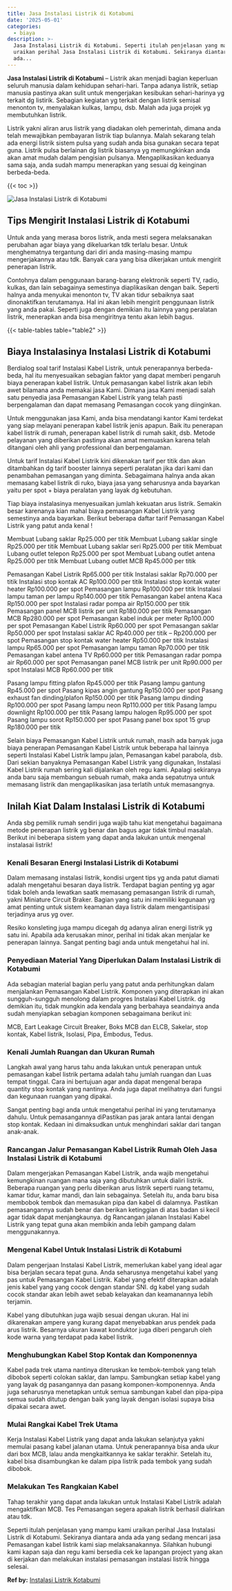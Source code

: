 ```yaml
---
title: Jasa Instalasi Listrik di Kotabumi
date: '2025-05-01'
categories:
  - biaya
description: >-
  Jasa Instalasi Listrik di Kotabumi. Seperti itulah penjelasan yang mampu kami
  uraikan perihal Jasa Instalasi Listrik di Kotabumi. Sekiranya diantara anda
  ada...
---
```


**Jasa Instalasi Listrik di Kotabumi** – Listrik akan menjadi bagian keperluan seluruh manusia dalam kehidupan sehari-hari. Tanpa adanya listrik, setiap manusia pastinya akan sulit untuk mengerjakan kesibukan sehari-harinya yg terkait dg listirik. Sebagian kegiatan yg terkait dengan listrik semisal menonton tv, menyalakan kulkas, lampu, dsb. Malah ada juga projek yg membutuhkan listrik.

Listrik yakni aliran arus listrik yang diadakan oleh pemerintah, dimana anda telah mewajibkan pembayaran listrik tiap bulannya. Malah sekarang telah ada energi listrik sistem pulsa yang sudah anda bisa gunakan secara tepat guna. Listrik pulsa berlainan dg listrik biasanya yg memungkinkan anda akan amat mudah dalam pengisian pulsanya. Mengaplikasikan keduanya sama saja, anda sudah mampu menerapkan yang sesuai dg keinginan berbeda-beda.

{{< toc >}}

![Jasa Instalasi Listrik di Kotabumi](/images/instalasi-listrik-murah10.png)

## Tips Mengirit Instalasi Listrik di Kotabumi

Untuk anda yang merasa boros listrik, anda mesti segera melaksanakan perubahan agar biaya yang dikeluarkan tdk terlalu besar. Untuk menghematnya tergantung dari diri anda masing-masing mampu mengerjakannya atau tdk. Banyak cara yang bisa dikerjakan untuk mengirit penerapan listrik.

Contohnya dalam penggunaan barang-barang elektronik seperti TV, radio, kulkas, dan lain sebagainya semestinya diaplikasikan dengan baik. Seperti halnya anda menyukai menonton tv, TV akan tidur sebaiknya saat dinonaktifkan terutamanya. Hal ini akan lebih mengirit penggunaan listrik yang anda pakai. Seperti juga dengan demikian itu lainnya yang peralatan listrik, menerapkan anda bisa mengiritnya tentu akan lebih bagus.

{{< table-tables table="table2" >}}

## Biaya Instalasinya Instalasi Listrik di Kotabumi

Berdialog soal tarif Instalasi Kabel Listrik, untuk penerapannya berbeda-beda, hal itu menyesuaikan sebagian faktor yang dapat memberi pengaruh biaya penerapan kabel listrik. Untuk pemasangan kabel listrik akan lebih awet bilamana anda memakai jasa Kami. Dimana jasa Kami menjadi salah satu penyedia jasa Pemasangan Kabel Listrik yang telah pasti berpengalaman dan dapat memasang Pemasangan cocok yang diinginkan.

Untuk menggunakan jasa Kami, anda bisa mendatangi kantor Kami terdekat yang siap melayani penerapan kabel listrik jenis apapun. Baik itu penerapan kabel listrik di rumah, penerapan kabel listrik di rumah sakit, dsb. Metode pelayanan yang diberikan pastinya akan amat memuaskan karena telah ditangani oleh ahli yang professional dan berpengalaman.

Untuk tarif Instalasi Kabel Listrik kini dikenakan tarif per titik dan akan ditambahkan dg tarif booster lainnya seperti peralatan jika dari kami dan penambahan pemasangan yang diminta. Sebagaimana halnya anda akan memasang kabel listrik di ruko, biaya jasa yang seharusnya anda bayarkan yaitu per spot + biaya peralatan yang layak dg kebutuhan.

Tiap biaya instalasinya menyesuaikan jumlah kekuatan arus listrik. Semakin besar karenanya kian mahal biaya pemasangan Kabel Listrik yang semestinya anda bayarkan. Berikut beberapa daftar tarif Pemasangan Kabel Listrik yang patut anda kenal !

Membuat Lubang saklar Rp25.000 per titik Membuat Lubang saklar single Rp25.000 per titik Membuat Lubang saklar seri Rp25.000 per titik Membuat Lubang outlet telepon Rp25.000 per spot Membuat Lubang outlet antena Rp25.000 per titik Membuat Lubang outlet MCB Rp45.000 per titik

Pemasangan Kabel Listrik Rp65.000 per titik Instalasi saklar Rp70.000 per titik Instalasi stop kontak AC Rp100.000 per titik Instalasi stop kontak water heater Rp100.000 per spot Pemasangan lampu Rp100.000 per titik Instalasi lampu taman per lampu Rp140.000 per titik Pemasangan kabel antena Kaca Rp150.000 per spot Instalasi radar pompa air Rp150.000 per titik Pemasangan panel MCB listrik per unit Rp180.000 per titik Pemasangan MCB Rp280.000 per spot Pemasangan kabel induk per meter Rp100.000 per spot Pemasangan Kabel Listrik Rp60.000 per spot Pemasangan saklar Rp50.000 per spot Instalasi saklar AC Rp40.000 per titik – Rp200.000 per spot Pemasangan stop kontak water heater Rp50.000 per titik Instalasi lampu Rp65.000 per spot Pemasangan lampu taman Rp70.000 per titik Pemasangan kabel antena TV Rp60.000 per titik Pemasangan radar pompa air Rp60.000 per spot Pemasangan panel MCB listrik per unit Rp90.000 per spot Instalasi MCB Rp60.000 per titik

Pasang lampu fitting plafon Rp45.000 per titik Pasang lampu gantung Rp45.000 per spot Pasang kipas angin gantung Rp150.000 per spot Pasang exhaust fan dinding/plafon Rp150.000 per titik Pasang lampu dinding Rp100.000 per spot Pasang lampu neon Rp110.000 per titik Pasang lampu downlight Rp100.000 per titik Pasang lampu halogen Rp95.000 per spot Pasang lampu sorot Rp150.000 per spot Pasang panel box spot 15 grup Rp180.000 per titik

Selain biaya Pemasangan Kabel Listrik untuk rumah, masih ada banyak juga biaya penerapan Pemasangan Kabel Listrik untuk beberapa hal lainnya seperti Instalasi Kabel Listrik lampu jalan, Pemasangan kabel parabola, dsb. Dari sekian banyaknya Pemasangan Kabel Listrik yang digunakan, Instalasi Kabel Listrik rumah sering kali dijalankan oleh regu kami. Apalagi sekiranya anda baru saja membangun sebuah rumah, maka anda sepatutnya untuk memasang listrik dan mengaplikasikan jasa terlatih untuk memasangnya.

## Inilah Kiat Dalam Instalasi Listrik di Kotabumi


Anda sbg pemilik rumah sendiri juga wajib tahu kiat mengetahui bagaimana metode penerapan listrik yg benar dan bagus agar tidak timbul masalah. Berikut ini beberapa sistem yang dapat anda lakukan untuk mengenal instalasai listrik!

### Kenali Besaran Energi Instalasi Listrik di Kotabumi

Dalam memasang instalasi listrik, kondisi urgent tips yg anda patut diamati adalah mengetahui besaran daya listrik. Terdapat bagian penting yg agar tidak boleh anda lewatkan saatk memasang pemasangan listrik di rumah, yakni Miniature Circuit Braker. Bagian yang satu ini memiliki kegunaan yg amat penting untuk sistem keamanan daya listrik dalam mengantisipasi terjadinya arus yg over.

Resiko konsleting juga mampu dicegah dg adanya aliran energi listrik yg satu ini. Apabila ada kerusakan minor, perihal ini tidak akan menjalar ke penerapan lainnya. Sangat penting bagi anda untuk mengetahui hal ini.

### Penyediaan Material Yang Diperlukan Dalam Instalasi Listrik di Kotabumi

Ada sebagian material bagian perlu yang patut anda perhitungkan dalam menjalankan Pemasangan Kabel Listrik. Komponen yang diterapkan ini akan sungguh-sungguh menolong dalam progres Instalasi Kabel Listrik. dg demikian itu, tidak mungkin ada kendala yang berbahaya seandainya anda sudah menyiapkan sebagian komponen sebagaimana berikut ini:

MCB, Eart Leakage Circuit Breaker, Boks MCB dan ELCB, Sakelar, stop kontak, Kabel listrik, Isolasi, Pipa, Embodus, Tedus.

### Kenali Jumlah Ruangan dan Ukuran Rumah

Langkah awal yang harus tahu anda lakukan untuk penerapan untuk pemasangan kabel listrik pertama adalah tahu jumlah ruangan dan Luas tempat tinggal. Cara ini bertujuan agar anda dapat mengenal berapa quantity stop kontak yang nantinya. Anda juga dapat melihatnya dari fungsi dan kegunaan ruangan yang dipakai.

Sangat penting bagi anda untuk mengetahui perihal ini yang terutamanya dahulu. Untuk pemasangannya diPastikan pas jarak antara lantai dengan stop kontak. Kedaan ini dimaksudkan untuk menghindari saklar dari tangan anak-anak.

### Rancangan Jalur Pemasangan Kabel Listrik Rumah Oleh Jasa Instalasi Listrik di Kotabumi

Dalam mengerjakan Pemasangan Kabel Listrik, anda wajib mengetahui kemungkinan ruangan mana saja yang dibutuhkan untuk dialiri listrik. Beberapa ruangan yang perlu diberikan arus listrik seperti ruang tetamu, kamar tidur, kamar mandi, dan lain sebagainya. Setelah itu, anda baru bisa membobok tembok dan memasukan pipa dan kabel di dalamnya. Pastikan pemasangannya sudah benar dan berikan ketinggian di atas badan si kecil agar tidak dapat menjangkaunya. dg Rancangan jalanan Instalasi Kabel Listrik yang tepat guna akan membikin anda lebih gampang dalam menggunakannya.

### Mengenal Kabel Untuk Instalasi Listrik di Kotabumi

Dalam pengerjaan Instalasi Kabel Listrik, memerlukan kabel yang ideal agar bisa berjalan secara tepat guna. Anda seharusnya mengetahui kabel yang pas untuk Pemasangan Kabel Listrik. Kabel yang efektif diterapkan adalah jenis kabel yang yang cocok dengan standar SNI. dg kabel yang sudah cocok standar akan lebih awet sebab kelayakan dan keamanannya lebih terjamin.

Kabel yang dibutuhkan juga wajib sesuai dengan ukuran. Hal ini dikarenakan ampere yang kurang dapat menyebabkan arus pendek pada arus listrik. Besarnya ukuran kawat konduktor juga diberi pengaruh oleh kode warna yang terdapat pada kabel listrik.

### Menghubungkan Kabel Stop Kontak dan Komponennya

Kabel pada trek utama nantinya diteruskan ke tembok-tembok yang telah dibobok seperti colokan saklar, dan lampu. Sambungkan setiap kabel yang yang layak dg pasangannya dan pasang komponen-komponennya. Anda juga seharusnya menetapkan untuk semua sambungan kabel dan pipa-pipa semua sudah ditutup dengan baik yang layak dengan isolasi supaya bisa dipakai secara awet.

### Mulai Rangkai Kabel Trek Utama

Kerja Instalasi Kabel Listrik yang dapat anda lakukan selanjutya yakni memulai pasang kabel jalanan utama. Untuk penerapannya bisa anda ukur dari box MCB, lalau anda mengkaitkannya ke saklar terakhir. Setelah itu, kabel bisa disambungkan ke dalam pipa listrik pada tembok yang sudah dibobok.

### Melakukan Tes Rangkaian Kabel

Tahap terakhir yang dapat anda lakukan untuk Instalasi Kabel Listrik adalah mengaktifkan MCB. Tes Pemasangan segera apakah listrik berhasil dialirkan atau tdk.

Seperti itulah penjelasan yang mampu kami uraikan perihal Jasa Instalasi Listrik di Kotabumi. Sekiranya diantara anda ada yang sedang mencari jasa Pemasangan kabel listrik kami siap melaksanakannya. Silahkan hubungi kami kapan saja dan regu kami bersedia cek ke lapangan project yang akan di kerjakan dan melakukan instalasi pemasangan instalasi listrik hingga selesai.

**Ref by:** [Instalasi Listrik Kotabumi](https://id.wikipedia.org/wiki/Instalasi)
